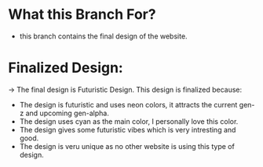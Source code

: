 # What this Branch For?

- this branch contains the final design of the website.

# Finalized Design:

-> The final design is Futuristic Design. This design is finalized because:
- The design is futuristic and uses neon colors, it attracts the current gen-z and upcoming gen-alpha.
- The design uses cyan as the main color, I personally love this color.
- The design gives some futuristic vibes which is very intresting and good.
- The design is veru unique as no other website is using this type of design.

